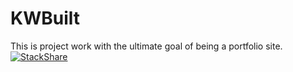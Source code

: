 # KWBuilt
This is project work with the ultimate goal of being a portfolio site.
[![StackShare](http://img.shields.io/badge/tech-stack-0690fa.svg?style=flat)](http://stackshare.io/kenxwagner/http-slash-slash-www-kwbuilt-com)
